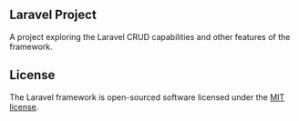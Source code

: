## Laravel Project

<p>
  A project exploring the Laravel CRUD capabilities and other features of the framework.
</p>  

## License

The Laravel framework is open-sourced software licensed under the [MIT license](https://opensource.org/licenses/MIT).
